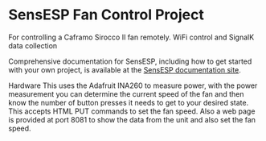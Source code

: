 # SensESP Fan Control Project

For controlling a Caframo Sirocco II fan remotely.  WiFi control and SignalK data collection

Comprehensive documentation for SensESP, including how to get started with your own project, is available at the [SensESP documentation site](https://signalk.org/SensESP/).


Hardware
This uses the Adafruit INA260 to measure power, with the power measurement you can determine the current speed of the fan and then know the number of button presses it needs to get to your desired state.  This accepts HTML PUT commands to set the fan speed.  Also a web page is provided at port 8081 to show the data from the unit and also set the fan speed.

